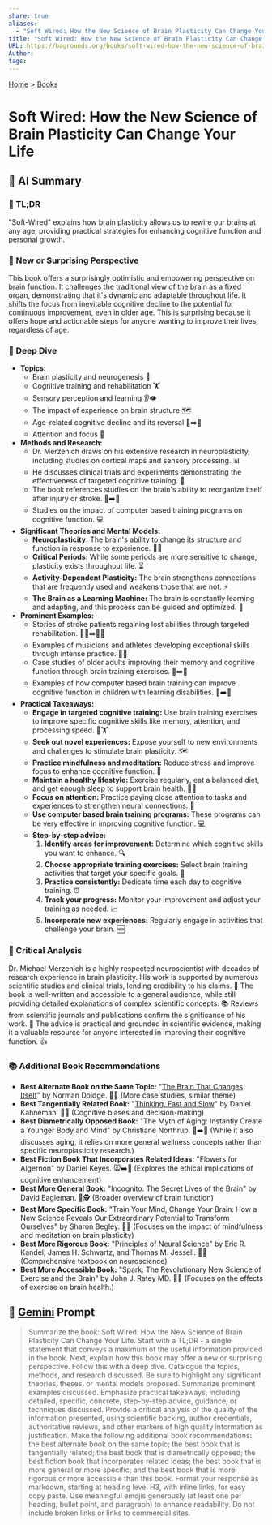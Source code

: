 ```yaml
---
share: true
aliases:
  - "Soft Wired: How the New Science of Brain Plasticity Can Change Your Life"
title: "Soft Wired: How the New Science of Brain Plasticity Can Change Your Life"
URL: https://bagrounds.org/books/soft-wired-how-the-new-science-of-brain-plasticity-can-change-your-life
Author: 
tags: 
---
```

[Home](../index.md) > [Books](./index.md)  
# Soft Wired: How the New Science of Brain Plasticity Can Change Your Life  
## 🤖 AI Summary  
### 🧠 TL;DR  
"Soft-Wired" explains how brain plasticity allows us to rewire our brains at any age, providing practical strategies for enhancing cognitive function and personal growth.  
  
### 🤯 New or Surprising Perspective  
This book offers a surprisingly optimistic and empowering perspective on brain function. It challenges the traditional view of the brain as a fixed organ, demonstrating that it's dynamic and adaptable throughout life. It shifts the focus from inevitable cognitive decline to the potential for continuous improvement, even in older age. This is surprising because it offers hope and actionable steps for anyone wanting to improve their lives, regardless of age.  
  
### 🔬 Deep Dive  
* **Topics:**  
    * Brain plasticity and neurogenesis 🧬  
    * Cognitive training and rehabilitation 🏋️  
    * Sensory perception and learning 👂👁️  
    * The impact of experience on brain structure 🗺️  
    * Age-related cognitive decline and its reversal 👵➡️👶  
    * Attention and focus 🎯  
* **Methods and Research:**  
    * Dr. Merzenich draws on his extensive research in neuroplasticity, including studies on cortical maps and sensory processing. 📊  
    * He discusses clinical trials and experiments demonstrating the effectiveness of targeted cognitive training. 🧪  
    * The book references studies on the brain's ability to reorganize itself after injury or stroke. 🤕➡️🧠  
    * Studies on the impact of computer based training programs on cognitive function. 💻  
* **Significant Theories and Mental Models:**  
    * **Neuroplasticity:** The brain's ability to change its structure and function in response to experience. 🧠🔄  
    * **Critical Periods:** While some periods are more sensitive to change, plasticity exists throughout life. ⏳  
    * **Activity-Dependent Plasticity:** The brain strengthens connections that are frequently used and weakens those that are not. ⚡  
    * **The Brain as a Learning Machine:** The brain is constantly learning and adapting, and this process can be guided and optimized. 🤖  
* **Prominent Examples:**  
    * Stories of stroke patients regaining lost abilities through targeted rehabilitation. 🚶‍♂️➡️🏃‍♀️  
    * Examples of musicians and athletes developing exceptional skills through intense practice. 🎻🏀  
    * Case studies of older adults improving their memory and cognitive function through brain training exercises. 👴➡️🧠  
    * Examples of how computer based brain training can improve cognitive function in children with learning disabilities. 🧒➡️🧠  
* **Practical Takeaways:**  
    * **Engage in targeted cognitive training:** Use brain training exercises to improve specific cognitive skills like memory, attention, and processing speed. 🧠🏋️  
    * **Seek out novel experiences:** Expose yourself to new environments and challenges to stimulate brain plasticity. 🗺️  
    * **Practice mindfulness and meditation:** Reduce stress and improve focus to enhance cognitive function. 🧘  
    * **Maintain a healthy lifestyle:** Exercise regularly, eat a balanced diet, and get enough sleep to support brain health. 🥗😴  
    * **Focus on attention:** Practice paying close attention to tasks and experiences to strengthen neural connections. 🎯  
    * **Use computer based brain training programs:** These programs can be very effective in improving cognitive function. 💻  
    * **Step-by-step advice:**  
        1.  **Identify areas for improvement:** Determine which cognitive skills you want to enhance. 🔍  
        2.  **Choose appropriate training exercises:** Select brain training activities that target your specific goals. 🎯  
        3.  **Practice consistently:** Dedicate time each day to cognitive training. ⏰  
        4.  **Track your progress:** Monitor your improvement and adjust your training as needed. 📈  
        5.  **Incorporate new experiences:** Regularly engage in activities that challenge your brain. 🆕  
  
### 🧐 Critical Analysis  
Dr. Michael Merzenich is a highly respected neuroscientist with decades of research experience in brain plasticity. His work is supported by numerous scientific studies and clinical trials, lending credibility to his claims. 🔬 The book is well-written and accessible to a general audience, while still providing detailed explanations of complex scientific concepts. 📚 Reviews from scientific journals and publications confirm the significance of his work. 📝 The advice is practical and grounded in scientific evidence, making it a valuable resource for anyone interested in improving their cognitive function. 👍  
  
### 📚 Additional Book Recommendations  
* **Best Alternate Book on the Same Topic:** "[The Brain That Changes Itself](./the-brain-that-changes-itself.md)" by Norman Doidge. 🧠🔄 (More case studies, similar theme)  
* **Best Tangentially Related Book:** "[Thinking, Fast and Slow](./thinking-fast-and-slow.md)" by Daniel Kahneman. 🧠💭 (Cognitive biases and decision-making)  
* **Best Diametrically Opposed Book:** "The Myth of Aging: Instantly Create a Younger Body and Mind" by Christiane Northrup. 👵➡️👶 (While it also discusses aging, it relies on more general wellness concepts rather than specific neuroplasticity research.)  
* **Best Fiction Book That Incorporates Related Ideas:** "Flowers for Algernon" by Daniel Keyes. 🐭➡️🧠 (Explores the ethical implications of cognitive enhancement)  
* **Best More General Book:** "Incognito: The Secret Lives of the Brain" by David Eagleman. 🧠🕵️ (Broader overview of brain function)  
* **Best More Specific Book:** "Train Your Mind, Change Your Brain: How a New Science Reveals Our Extraordinary Potential to Transform Ourselves" by Sharon Begley. 🧠🧘 (Focuses on the impact of mindfulness and meditation on brain plasticity)  
* **Best More Rigorous Book:** "Principles of Neural Science" by Eric R. Kandel, James H. Schwartz, and Thomas M. Jessell. 🧠🔬 (Comprehensive textbook on neuroscience)  
* **Best More Accessible Book:** "Spark: The Revolutionary New Science of Exercise and the Brain" by John J. Ratey MD. 🏃🧠 (Focuses on the effects of exercise on brain health.)  
  
## 💬 [Gemini](https://gemini.google.com) Prompt  
> Summarize the book: Soft Wired: How the New Science of Brain Plasticity Can Change Your Life. Start with a TL;DR - a single statement that conveys a maximum of the useful information provided in the book. Next, explain how this book may offer a new or surprising perspective. Follow this with a deep dive. Catalogue the topics, methods, and research discussed. Be sure to highlight any significant theories, theses, or mental models proposed. Summarize prominent examples discussed. Emphasize practical takeaways, including detailed, specific, concrete, step-by-step advice, guidance, or techniques discussed. Provide a critical analysis of the quality of the information presented, using scientific backing, author credentials, authoritative reviews, and other markers of high quality information as justification. Make the following additional book recommendations: the best alternate book on the same topic; the best book that is tangentially related; the best book that is diametrically opposed; the best fiction book that incorporates related ideas; the best book that is more general or more specific; and the best book that is more rigorous or more accessible than this book. Format your response as markdown, starting at heading level H3, with inline links, for easy copy paste. Use meaningful emojis generously (at least one per heading, bullet point, and paragraph) to enhance readability. Do not include broken links or links to commercial sites.